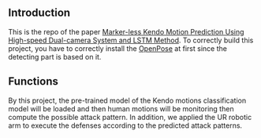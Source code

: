 ## Introduction 
This is the repo of the paper [Marker-less Kendo Motion Prediction Using High-speed Dual-camera System and LSTM Method](https://ieeexplore.ieee.org/document/9863303).
To correctly build this project, you have to correctly install the [OpenPose](https://github.com/CMU-Perceptual-Computing-Lab/openpose) at first since the detecting part is based on it.

## Functions
By this project, the pre-trained model of the Kendo motions classification model will be loaded and then human motions will be monitoring then compute the possible attack pattern.
In addition, we applied the UR robotic arm to execute the defenses according to the predicted attack patterns.
